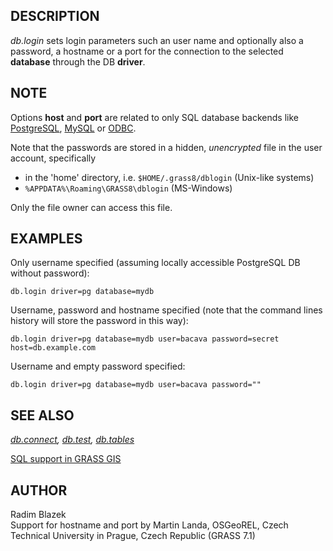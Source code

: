 ## DESCRIPTION

*db.login* sets login parameters such an user name and optionally also a
password, a hostname or a port for the connection to the selected
**database** through the DB **driver**.

## NOTE

Options **host** and **port** are related to only SQL database backends
like [PostgreSQL](grass-pg.md), [MySQL](grass-mysql.md) or
[ODBC](grass-odbc.md).

Note that the passwords are stored in a hidden, *unencrypted* file in
the user account, specifically

- in the 'home' directory, i.e. `$HOME/.grass8/dblogin` (Unix-like
  systems)
- `%APPDATA%\Roaming\GRASS8\dblogin` (MS-Windows)

Only the file owner can access this file.

## EXAMPLES

Only username specified (assuming locally accessible PostgreSQL DB
without password):

```shell
db.login driver=pg database=mydb
```

Username, password and hostname specified (note that the command lines
history will store the password in this way):

```shell
db.login driver=pg database=mydb user=bacava password=secret host=db.example.com
```

Username and empty password specified:

```shell
db.login driver=pg database=mydb user=bacava password=""
```

## SEE ALSO

*[db.connect](db.connect.md), [db.test](db.test.md),
[db.tables](db.tables.md)*

[SQL support in GRASS GIS](sql.md)

## AUTHOR

Radim Blazek  
Support for hostname and port by Martin Landa, OSGeoREL, Czech Technical
University in Prague, Czech Republic (GRASS 7.1)
